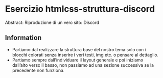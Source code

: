 Esercizio htmlcss-struttura-discord
===
Abstract: Riproduzione di un vero sito: Discord
## Information
- Partiamo dal realizzare la struttura base del nostro tema solo con i blocchi colorati senza inserire i veri testi, img etc. o pensare al dettaglio.
- Partiamo sempre dall’individuare il layout generale e poi iniziamo dall’alto verso il basso, non passiamo ad una sezione successiva se la precedente non funziona.


